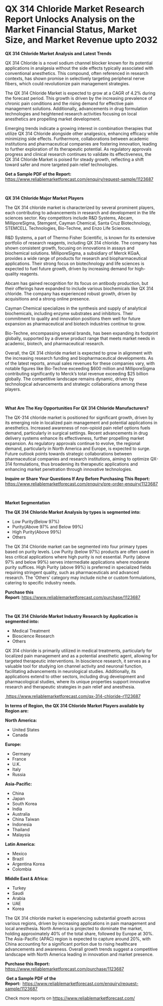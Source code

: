<p><h1>QX 314 Chloride Market Research Report Unlocks Analysis on the Market Financial Status, Market Size, and Market Revenue upto 2032</h1></p><p><strong>QX 314 Chloride Market Analysis and Latest Trends</strong></p>
<p><p>QX 314 Chloride is a novel sodium channel blocker known for its potential applications in analgesia without the side effects typically associated with conventional anesthetics. This compound, often referenced in research contexts, has shown promise in selectively targeting peripheral nerve fibers, which could revolutionize pain management strategies.</p><p>The QX 314 Chloride Market is expected to grow at a CAGR of 4.2% during the forecast period. This growth is driven by the increasing prevalence of chronic pain conditions and the rising demand for effective pain management solutions. Additionally, advancements in drug formulation technologies and heightened research activities focusing on local anesthetics are propelling market development.</p><p>Emerging trends indicate a growing interest in combination therapies that utilize QX 314 Chloride alongside other analgesics, enhancing efficacy while minimizing side effects. Furthermore, collaborations between academic institutions and pharmaceutical companies are fostering innovation, leading to further exploration of its therapeutic potential. As regulatory approvals progress and clinical research continues to validate its effectiveness, the QX 314 Chloride Market is poised for steady growth, reflecting a shift toward safer and more targeted pain relief technologies.</p></p>
<p><strong>Get a Sample PDF of the Report:&nbsp;</strong> <a href="https://www.reliablemarketforecast.com/enquiry/request-sample/1123687?utm_campaign=2301&utm_medium=2&utm_source=Github&utm_content=ia&utm_term=03032025&utm_id=qx-314-chloride">https://www.reliablemarketforecast.com/enquiry/request-sample/1123687</a></p>
<p>&nbsp;</p>
<p><strong>QX 314 Chloride Major Market Players</strong></p>
<p><p>The QX 314 chloride market is characterized by several prominent players, each contributing to advancements in research and development in the life sciences sector. Key competitors include R&D Systems, Abcam, MilliporeSigma, Stemgent, Cayman Chemical, Santa Cruz Biotechnology, STEMCELL Technologies, Bio-Techne, and Enzo Life Sciences.</p><p>R&D Systems, a part of Thermo Fisher Scientific, is known for its extensive portfolio of research reagents, including QX 314 chloride. The company has shown consistent growth, focusing on innovations in assays and biochemical solutions. MilliporeSigma, a subsidiary of Merck KGaA, provides a wide range of products for research and biopharmaceutical applications. Their strong focus on biotechnology and life sciences is expected to fuel future growth, driven by increasing demand for high-quality reagents.</p><p>Abcam has gained recognition for its focus on antibody production, but their offerings have expanded to include various biochemicals like QX 314 chloride. The company has experienced robust growth, driven by acquisitions and a strong online presence.</p><p>Cayman Chemical specializes in the synthesis and supply of analytical biochemicals, including enzyme substrates and inhibitors. Their commitment to quality and innovation positions them well for future expansion as pharmaceutical and biotech industries continue to grow.</p><p>Bio-Techne, encompassing several brands, has been expanding its footprint globally, supported by a diverse product range that meets market needs in academic, biotech, and pharmaceutical research.</p><p>Overall, the QX 314 chloride market is expected to grow in alignment with the increasing research funding and biopharmaceutical developments. As of the latest reports, annual sales revenues for these companies vary, with notable figures like Bio-Techne exceeding $600 million and MilliporeSigma contributing significantly to Merck’s total revenue exceeding $25 billion globally. The competitive landscape remains dynamic, driven by technological advancements and strategic collaborations among these players.</p></p>
<p>&nbsp;</p>
<p><strong>What Are The Key Opportunities For QX 314 Chloride Manufacturers?</strong></p>
<p><p>The QX-314 chloride market is positioned for significant growth, driven by its emerging role in localized pain management and potential applications in anesthetics. Increased awareness of non-opioid pain relief options fuels demand, particularly in surgical settings. Recent advancements in drug delivery systems enhance its effectiveness, further propelling market expansion. As regulatory approvals continue to evolve, the regional demand, particularly in North America and Europe, is expected to surge. Future outlook points towards strategic collaborations between pharmaceutical companies and research institutions, aiming to optimize QX-314 formulations, thus broadening its therapeutic applications and enhancing market penetration through innovative technologies.</p></p>
<p><strong>Inquire or Share Your Questions If Any Before Purchasing This Report:</strong> <a href="https://www.reliablemarketforecast.com/enquiry/pre-order-enquiry/1123687?utm_campaign=2301&utm_medium=2&utm_source=Github&utm_content=ia&utm_term=03032025&utm_id=qx-314-chloride">https://www.reliablemarketforecast.com/enquiry/pre-order-enquiry/1123687</a></p>
<p>&nbsp;</p>
<p><strong>Market Segmentation</strong></p>
<p><strong>The QX 314 Chloride Market Analysis by types is segmented into:</strong></p>
<p><ul><li>Low Purity(Below 97%)</li><li>Purity(Above 97% and Below 99%)</li><li>High Purity(Above 99%)</li><li>Others</li></ul></p>
<p><p>The QX 314 Chloride market can be segmented into four primary types based on purity levels. Low Purity (below 97%) products are often used in less critical applications where high purity is not essential. Purity (above 97% and below 99%) serves intermediate applications where moderate purity suffices. High Purity (above 99%) is preferred in specialized fields requiring stringent quality, such as pharmaceuticals and advanced research. The 'Others' category may include niche or custom formulations, catering to specific industry needs.</p></p>
<p><strong>Purchase this Report:&nbsp;</strong><a href="https://www.reliablemarketforecast.com/purchase/1123687?utm_campaign=2301&utm_medium=2&utm_source=Github&utm_content=ia&utm_term=03032025&utm_id=qx-314-chloride">https://www.reliablemarketforecast.com/purchase/1123687</a></p>
<p>&nbsp;</p>
<p><strong>The QX 314 Chloride Market Industry Research by Application is segmented into:</strong></p>
<p><ul><li>Medical Treatment</li><li>Bioscience Research</li><li>Others</li></ul></p>
<p><p>QX 314 chloride is primarily utilized in medical treatments, particularly for localized pain management and as a potential anesthetic agent, allowing for targeted therapeutic interventions. In bioscience research, it serves as a valuable tool for studying ion channel activity and neuronal function, facilitating advancements in neurological studies. Additionally, its applications extend to other sectors, including drug development and pharmacological studies, where its unique properties support innovative research and therapeutic strategies in pain relief and anesthesia.</p></p>
<p><a href="https://www.reliablemarketforecast.com/qx-314-chloride-r1123687?utm_campaign=2301&utm_medium=2&utm_source=Github&utm_content=ia&utm_term=03032025&utm_id=qx-314-chloride">&nbsp;https://www.reliablemarketforecast.com/qx-314-chloride-r1123687</a></p>
<p><strong>In terms of Region, the QX 314 Chloride Market Players available by Region are:</strong></p>
<p>
    <p> <strong> North America: </strong>
        <ul>
            <li>United States</li>
            <li>Canada</li>
        </ul>
        </p> 
    <p> <strong> Europe: </strong>
        <ul>
            <li>Germany</li>
            <li>France</li>
            <li>U.K.</li>
            <li>Italy</li>
            <li>Russia</li>
        </ul>
        </p> 
    <p> <strong> Asia-Pacific: </strong>
        <ul>
            <li>China</li>
            <li>Japan</li>
            <li>South Korea</li>
            <li>India</li>
            <li>Australia</li>
            <li>China Taiwan</li>
            <li>Indonesia</li>
            <li>Thailand</li>
            <li>Malaysia</li>
        </ul>
        </p> 
    <p> <strong> Latin America: </strong>
        <ul>
            <li>Mexico</li>
            <li>Brazil</li>
            <li>Argentina Korea</li>
            <li>Colombia</li>
        </ul>
        </p> 
    <p> <strong> Middle East & Africa: </strong>
        <ul>
            <li>Turkey</li>
            <li>Saudi</li>
            <li>Arabia</li>
            <li>UAE</li>
            <li>Korea</li>
        </ul>
    </p>
    </p>
<p><p>The QX 314 chloride market is experiencing substantial growth across various regions, driven by increasing applications in pain management and local anesthesia. North America is projected to dominate the market, holding approximately 40% of the total share, followed by Europe at 30%. The Asia-Pacific (APAC) region is expected to capture around 20%, with China accounting for a significant portion due to rising healthcare advancements and awareness. Overall growth trends suggest a competitive landscape with North America leading in innovation and market presence.</p></p>
<p><strong>Purchase this Report: </strong><a href="https://www.reliablemarketforecast.com/purchase/1123687?utm_campaign=2301&utm_medium=2&utm_source=Github&utm_content=ia&utm_term=03032025&utm_id=qx-314-chloride">https://www.reliablemarketforecast.com/purchase/1123687</a></p>
<p>&nbsp;<strong>Get a Sample PDF of the Report:&nbsp;&nbsp;</strong><a href="https://www.reliablemarketforecast.com/enquiry/request-sample/1123687?utm_campaign=2301&utm_medium=2&utm_source=Github&utm_content=ia&utm_term=03032025&utm_id=qx-314-chloride">https://www.reliablemarketforecast.com/enquiry/request-sample/1123687</a></p>
<p><strong></strong></p>
<p>Check more reports on <a href="https://www.reliablemarketforecast.com/?utm_campaign=2301&utm_medium=2&utm_source=Github&utm_content=ia&utm_term=03032025&utm_id=qx-314-chloride">https://www.reliablemarketforecast.com/</a></p>